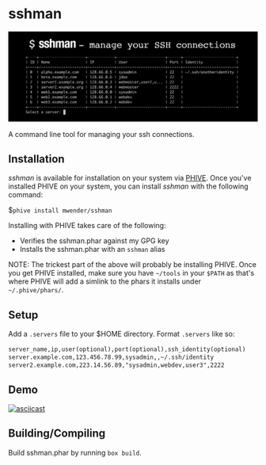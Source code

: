 # sshman

![sshman - manage your SSH connections](https://raw.githubusercontent.com/mwender/sshman/master/lib/img/sshman-image.png)

A command line tool for managing your ssh connections.

## Installation

*sshman* is available for installation on your system via [PHIVE](https://phar.io). Once you've installed PHIVE on your system, you can install *sshman* with the following command:

$`phive install mwender/sshman`

Installing with PHIVE takes care of the following:

- Verifies the sshman.phar against my GPG key
- Installs the sshman.phar with an `sshman` alias

NOTE: The trickest part of the above will probably be installing PHIVE. Once you get PHIVE installed, make sure you have `~/tools` in your `$PATH` as that's where PHIVE will add a simlink to the phars it installs under `~/.phive/phars/`.

## Setup

Add a `.servers` file to your $HOME directory. Format `.servers` like so:

```
server_name,ip,user(optional),port(optional),ssh_identity(optional)
server.example.com,123.456.78.99,sysadmin,,~/.ssh/identity
server2.example.com,223.14.56.89,"sysadmin,webdev,user3",2222
```
## Demo

[![asciicast](https://asciinema.org/a/117973.png)](https://asciinema.org/a/117973)

## Building/Compiling

Build sshman.phar by running `box build`.